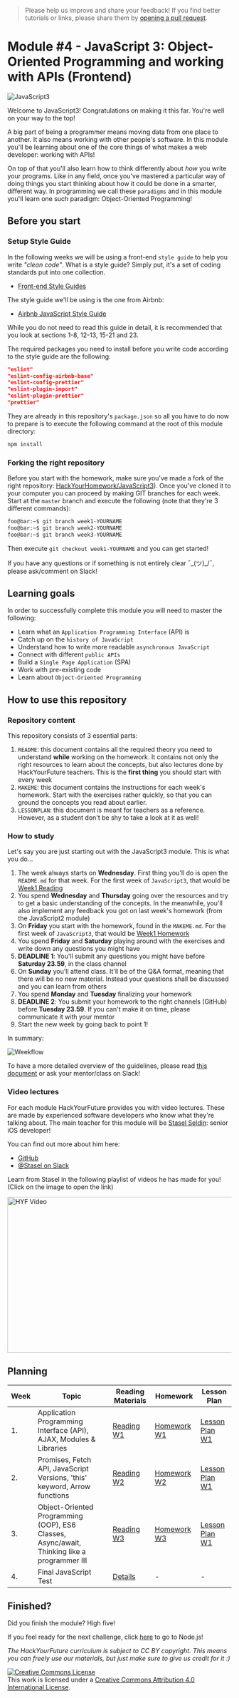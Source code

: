 > Please help us improve and share your feedback! If you find better tutorials
> or links, please share them by [opening a pull request](https://github.com/HackYourFuture/JavaScript3/pulls).

# Module #4 - JavaScript 3: Object-Oriented Programming and working with APIs (Frontend)

![JavaScript3](./assets/javascript3.png)

Welcome to JavaScript3! Congratulations on making it this far. You're well on your way to the top!

A big part of being a programmer means moving data from one place to another. It also means working with other people's software. In this module you'll be learning about one of the core things of what makes a web developer: working with APIs!

On top of that you'll also learn how to think differently about _how_ you write your programs. Like in any field, once you've mastered a particular way of doing things you start thinking about how it could be done in a smarter, different way. In programming we call these `paradigms` and in this module you'll learn one such paradigm: Object-Oriented Programming!

## Before you start

### Setup Style Guide

In the following weeks we will be using a front-end `style guide` to help you write _"clean code"_. What is a style guide? Simply put, it's a set of coding standards put into one collection.

- [Front-end Style Guides](https://fronteers.nl/congres/2015/sessions/front-end-style-guides-anna-debenham)

The style guide we'll be using is the one from Airbnb:

- [Airbnb JavaScript Style Guide](https://github.com/airbnb/javascript)

While you do not need to read this guide in detail, it is recommended that you look at sections 1-8, 12-13, 15-21 and 23.

The required packages you need to install before you write code according to the style guide are the following:

```json
"eslint"
"eslint-config-airbnb-base"
"eslint-config-prettier"
"eslint-plugin-import"
"eslint-plugin-prettier"
"prettier"
```

They are already in this repository's `package.json` so all you have to do now to prepare is to execute the following command at the root of this module directory:

```md
npm install
```

### Forking the right repository

Before you start with the homework, make sure you've made a fork of the right repository: [HackYourHomework/JavaScript3](https://www.github.com/hackyourhomework/javascript3)). Once you've cloned it to your computer you can proceed by making GIT branches for each week. Start at the `master` branch and execute the following (note that they're 3 different commands):

```bash
foo@bar:~$ git branch week1-YOURNAME
foo@bar:~$ git branch week2-YOURNAME
foo@bar:~$ git branch week3-YOURNAME
```

Then execute `git checkout week1-YOURNAME` and you can get started!

If you have any questions or if something is not entirely clear ¯\_(ツ)\_/¯, please ask/comment on Slack!

## Learning goals

In order to successfully complete this module you will need to master the following:

- Learn what an `Application Programming Interface` (API) is
- Catch up on the `history of JavaScript`
- Understand how to write more readable `asynchronous JavaScript`
- Connect with different `public APIs`
- Build a `Single Page Application` (SPA)
- Work with pre-existing code
- Learn about `Object-Oriented Programming`

## How to use this repository

### Repository content

This repository consists of 3 essential parts:

1. `README`: this document contains all the required theory you need to understand **while** working on the homework. It contains not only the right resources to learn about the concepts, but also lectures done by HackYourFuture teachers. This is the **first thing** you should start with every week
2. `MAKEME`: this document contains the instructions for each week's homework. Start with the exercises rather quickly, so that you can ground the concepts you read about earlier.
3. `LESSONPLAN`: this document is meant for teachers as a reference. However, as a student don't be shy to take a look at it as well!

### How to study

Let's say you are just starting out with the JavaScript3 module. This is what you do...

1. The week always starts on **Wednesday**. First thing you'll do is open the `README.md` for that week. For the first week of `JavaScript3`, that would be [Week1 Reading](/Week1/README.md)
2. You spend **Wednesday** and **Thursday** going over the resources and try to get a basic understanding of the concepts. In the meanwhile, you'll also implement any feedback you got on last week's homework (from the JavaScript2 module)
3. On **Friday** you start with the homework, found in the `MAKEME.md`. For the first week of `JavaScript3`, that would be [Week1 Homework](/Week1/MAKEME.md)
4. You spend **Friday** and **Saturday** playing around with the exercises and write down any questions you might have
5. **DEADLINE 1**: You'll submit any questions you might have before **Saturday 23.59**, in the class channel
6. On **Sunday** you'll attend class. It'll be of the Q&A format, meaning that there will be no new material. Instead your questions shall be discussed and you can learn from others
7. You spend **Monday** and **Tuesday** finalizing your homework
8. **DEADLINE 2**: You submit your homework to the right channels (GitHub) before **Tuesday 23.59**. If you can't make it on time, please communicate it with your mentor
9. Start the new week by going back to point 1!

In summary:

![Weekflow](assets/weekflow.png)

To have a more detailed overview of the guidelines, please read [this document](https://docs.google.com/document/d/1JUaEbxMQTyljAPFsWIbbLwwvvIXZ0VCHmCCN8RaeVIc/edit?usp=sharing) or ask your mentor/class on Slack!

### Video lectures

For each module HackYourFuture provides you with video lectures. These are made by experienced software developers who know what they're talking about. The main teacher for this module will be [Stasel Seldin](https://hackyourfuture.slack.com/team/UQJGC1MSL): senior iOS developer!

You can find out more about him here:

- [GitHub](https://github.com/Stasel)
- [@Stasel on Slack](https://hackyourfuture.slack.com/team/UQJGC1MSL)

Learn from Stasel in the following playlist of videos he has made for you! (Click on the image to open the link)

<a href="https://www.youtube.com/playlist?list=PLVYDhqbgYpYVchJ9QQ3rC2WxYKrOiceYX" target="_blank"><img src="./assets/stasel.png" width="600" height="350" alt="HYF Video" /></a>

## Planning

| Week | Topic                                                                                       | Reading Materials              | Homework                        | Lesson Plan                            |
| ---- | ------------------------------------------------------------------------------------------- | ------------------------------ | ------------------------------- | -------------------------------------- |
| 1.   | Application Programming Interface (API), AJAX, Modules & Libraries                          | [Reading W1](/Week1/README.md) | [Homework W1](/Week1/MAKEME.md) | [Lesson Plan W1](/Week1/LESSONPLAN.md) |
| 2.   | Promises, Fetch API, JavaScript Versions, 'this' keyword, Arrow functions                   | [Reading W2](/Week2/README.md) | [Homework W2](/Week2/MAKEME.md) | [Lesson Plan W1](/Week2/LESSONPLAN.md) |
| 3.   | Object-Oriented Programming (OOP), ES6 Classes, Async/await, Thinking like a programmer III | [Reading W3](/Week3/README.md) | [Homework W3](/Week3/MAKEME.md) | [Lesson Plan W1](/Week3/LESSONPLAN.md) |
| 4.   | Final JavaScript Test                                                                       | [Details](test.md)             | -                               | -                                      |

## Finished?

Did you finish the module? High five!

If you feel ready for the next challenge, click [here](https://www.github.com/HackYourFuture/Node.js) to go to Node.js!

_The HackYourFuture curriculum is subject to CC BY copyright. This means you can freely use our materials, but just make sure to give us credit for it :)_

<a rel="license" href="http://creativecommons.org/licenses/by/4.0/"><img alt="Creative Commons License" style="border-width:0" src="https://i.creativecommons.org/l/by/4.0/88x31.png" /></a><br />This work is licensed under a <a rel="license" href="http://creativecommons.org/licenses/by/4.0/">Creative Commons Attribution 4.0 International License</a>.
